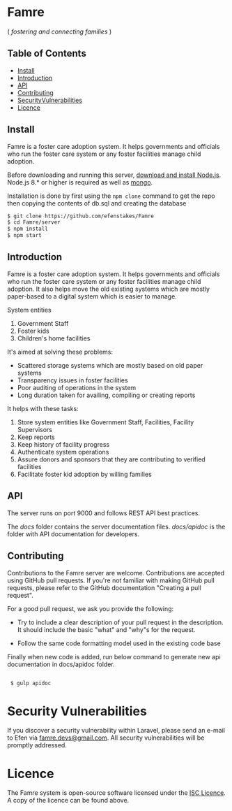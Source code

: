 # Famre 
( *fostering and connecting families* )

## Table of Contents

- [Install](#install)
- [Introduction](#introduction)
- [API](#api)
- [Contributing](#contributing)
- [SecurityVulnerabilities](#security-vulnerabilities)
- [Licence](#licence)



## Install
Famre is a foster care adoption system. It helps governments and officials who run the foster
care system or any foster facilities manage child adoption.  

Before downloading and running this server, [download and install Node.js](https://nodejs.org/en/download/).
Node.js 8.* or higher is required as well as [mongo](https://mongo.com/downloads/).

Installation is done by first using the `npm clone` command to get the repo then copying the contents of db.sql and creating the database 

```sh
$ git clone https://github.com/efenstakes/Famre
$ cd Famre/server
$ npm install
$ npm start
```


## Introduction 
Famre is a foster care adoption system. It helps governments and officials who run the foster
care system or any foster facilities manage child adoption. It also helps move
the old existing systems which are mostly paper-based to a digital system which is easier to manage.

System entities 
1. Government Staff
2. Foster kids
3. Children's home facilities


It's aimed at solving these problems:
* Scattered storage systems which are mostly based on old paper systems
* Transparency issues in foster facilities
* Poor auditing of operations in the system 
* Long duration taken for availing, compiling or creating reports 


It helps with these tasks:
1. Store system entities like Government Staff, Facilities, Facility Supervisors
2. Keep reports
3. Keep history of facility progress 
4. Authenticate system operations
5. Assure donors and sponsors that they are contributing to verified facilities 
7. Facilitate foster kid adoption by willing families


## API
The server runs on port 9000 and follows REST API best practices. 

The *docs* folder contains the server documentation files. *docs/apidoc* is the folder with API documentation for developers.
 

## Contributing
Contributions to the Famre server are welcome. Contributions are accepted using GitHub pull requests. If you're not familiar with making GitHub pull requests, please refer to the GitHub documentation "Creating a pull request".

For a good pull request, we ask you provide the following:

* Try to include a clear description of your pull request in the description. It should include the basic "what" and "why"s for the request.  

* Follow the same code formatting model used in the existing code base

Finally when new code is added, run below command to generate new api documentation in docs/apidoc folder. 

```sh

 $ gulp apidoc

```

# Security Vulnerabilities
If you discover a security vulnerability within Laravel, please send an e-mail to Efen via famre.devs@gmail.com. All security vulnerabilities will be promptly addressed.


# Licence
The Famre system is open-source software licensed under the [ISC Licence](https://www.isc.org/downloads/software-support-policy/isc-license/).
A copy of the licence can be found above.